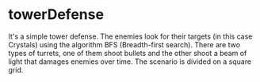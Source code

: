 # towerDefense
It's a simple tower defense. The enemies look for their targets (in this case Crystals) using the 
algorithm BFS (Breadth-first search). There are two types of turrets, one of them shoot bullets and 
the other shoot a beam of light that damages enemies over time. 
The scenario is divided on a square grid.
